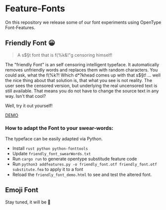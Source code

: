 # Feature-Fonts
On this repository we release some of our font experiments using OpenType Font-Features.

## Friendly Font 😀
> A s$§t font that is f(%k&!"g censoring himself!

The "friendly Font" is an self censoring intelligent typeface.
It automatically removes unfriendly words and replaces them with random characters.
You could ask, what the f(%k?! Which d*?khead comes up with that s$§t!
... well the nice thing about that solution is, that what you see is not reality.
The user sees the censored version, but underlying the real uncensored text is still available. That means you do not have to change the source text in any way.
Isn't that cool? 

Well, try it out yourself!

[DEMO](https://Born2Root.github.io/Friendly-Font)

### How to adapt the Font to your swear-words:
The typeface can be easily adapted via Python.

- Install `rust python python-fonttools`
- Update `friendly_font_swearWords.txt`
- Run `cargo run` to generate opentype substitude feature code
- Run `python3 addfeatures.py -o friendly_font.otf friendly_font.otf substitute.fea` to apply it to a font
- Reload the `friendly_font_demo.html` to see and test the altered font.

## Emoji Font
Stay tuned, it will be 🥳

